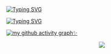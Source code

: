[![Typing SVG](https://readme-typing-svg.herokuapp.com?font=Fira+Code&weight=500&size=22&duration=4000&color=4081F7&center=%E7%9C%9F%E7%9A%84&vCenter=%E7%9C%9F%E7%9A%84&multiline=true&repeat=%E7%9C%9F%E7%9A%84&random=%E9%94%99%E8%AF%AF%E7%9A%84&width=350&height=40&lines=Welcom+to+my+repository+%E2%9D%A4%EF%B8%8F)](https://git.io/typing-svg)

[![Typing SVG](https://readme-typing-svg.herokuapp.com?font=Fira+Code&weight=500&size=22&duration=4000&color=4081F7&center=%E7%9C%9F%E7%9A%84&vCenter=%E7%9C%9F%E7%9A%84&multiline=true&repeat=%E7%9C%9F%E7%9A%84&random=%E9%94%99%E8%AF%AF%E7%9A%84&width=550&height=40&lines=Personal+project%2C+want+to+download%3F+No+%F0%9F%9A%AB)](https://git.io/typing-svg)

[![my github activity graph✨](https://github-readme-activity-graph.vercel.app/graph?username=youkei-zzz&theme=github)](https://github.com/youkei-zzz/github-readme-activity-graph)

<div align="center"><img src="https://cdn.jsdelivr.net/gh/utour-love/utour/assets/github-snake/github-contribution-grid-snake.svg" ></div>
